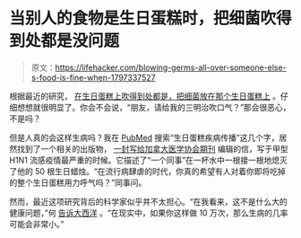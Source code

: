 # 当别人的食物是生日蛋糕时，把细菌吹得到处都是没问题

> 原文：<https://lifehacker.com/blowing-germs-all-over-someone-else-s-food-is-fine-when-1797337527>

根据最近的研究， [在生日蛋糕上吹得到处都是，把细菌放在那个生日蛋糕上](http://www.ccsenet.org/journal/index.php/jfr/article/view/67217) 。仔细想想就很明显了。你会不会说，“朋友，请给我的三明治吹口气？”那会很恶心，不是吗？



但是人真的会这样生病吗？我在 [PubMed](https://www.ncbi.nlm.nih.gov/pubmed/) 搜索“生日蛋糕疾病传播”这几个字，居然找到了一个相关的出版物， [一封写给加拿大医学协会期刊](http://www.cmaj.ca/content/182/4/384.1.long) 编辑的信，写于甲型 H1N1 流感疫情最严重的时候。它描述了“一个同事”在一杯水中一根接一根地熄灭了他的 50 根生日蜡烛。“在流行病肆虐的时代，你真的希望有人对着你即将吃掉的整个生日蛋糕用力呼气吗？”同事问。

然而，最近这项研究背后的科学家似乎并不太担心。“在我看来，这不是什么大的健康问题，”何 [告诉大西洋](https://www.theatlantic.com/health/archive/2017/07/birthday-candle-bacteria/534987/) 。“在现实中，如果你这样做 10 万次，那么生病的几率可能会非常小。”